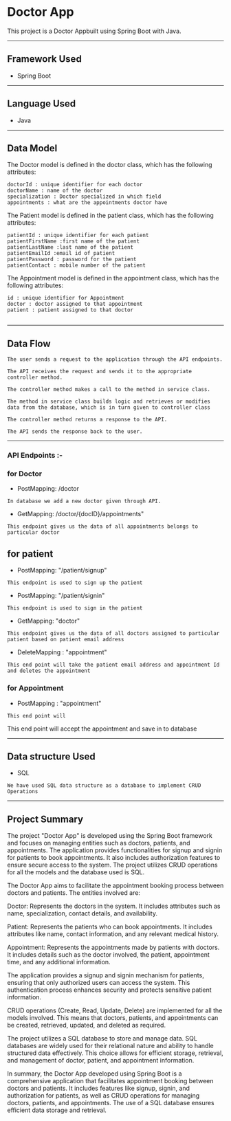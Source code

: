 # Doctor App # 


This project is a Doctor Appbuilt using Spring Boot with Java.

---

## Framework Used
* Spring Boot

---

## Language Used
* Java

---

## Data Model

The Doctor model is defined in the doctor class, which has the following attributes:
```
doctorId : unique identifier for each doctor
doctorName : name of the doctor
specialization : Doctor specialized in which field
appointments : what are the appointments doctor have 

```
The Patient model is defined in the patient class, which has the following attributes:
```
patientId : unique identifier for each patient
patientFirstName :first name of the patient
patientLastName :last name of the patient
patientEmailId :email id of patient
patientPassword : password for the patient 
patientContact : mobile number of the patient

```
The Appointment model is defined in the appointment class, which has the following attributes:
```
id : unique identifier for Appointment
doctor : doctor assigned to that appointment
patient : patient assigned to that doctor


```

---

## Data Flow

```
The user sends a request to the application through the API endpoints.
```


```
The API receives the request and sends it to the appropriate controller method.
```


```
The controller method makes a call to the method in service class.
```


```
The method in service class builds logic and retrieves or modifies data from the database, which is in turn given to controller class
```


```
The controller method returns a response to the API.
```


```
The API sends the response back to the user.
```

---



### API Endpoints :-

### for Doctor ###

* PostMapping: /doctor
```
In database we add a new doctor given through API.
```

* GetMapping: /doctor/{docID}/appointments"
```
This endpoint gives us the data of all appointments belongs to particular doctor
```

## for patient ##

* PostMapping: "/patient/signup"
```
This endpoint is used to sign up the patient
```
* PostMapping: "/patient/signin"
```
This endpoint is used to sign in the patient
```
* GetMapping: "doctor"
```
This endpoint gives us the data of all doctors assigned to particular patient based on patient email address
```

* DeleteMapping : "appointment"
```
This end point will take the patient email address and appointment Id and deletes the appointment
```
### for Appointment ###
* PostMapping : "appointment"
```
This end point will
```
This end point will accept the appointment and save in to database

---

## Data structure Used
* SQL
```
We have used SQL data structure as a database to implement CRUD Operations 
```
---

## Project Summary

The project "Doctor App" is developed using the Spring Boot framework and focuses on managing entities such as doctors, patients, and appointments. The application provides functionalities for signup and signin for patients to book appointments. It also includes authorization features to ensure secure access to the system. The project utilizes CRUD operations for all the models and the database used is SQL.

The Doctor App aims to facilitate the appointment booking process between doctors and patients. The entities involved are:

Doctor: Represents the doctors in the system. It includes attributes such as name, specialization, contact details, and availability.

Patient: Represents the patients who can book appointments. It includes attributes like name, contact information, and any relevant medical history.

Appointment: Represents the appointments made by patients with doctors. It includes details such as the doctor involved, the patient, appointment time, and any additional information.

The application provides a signup and signin mechanism for patients, ensuring that only authorized users can access the system. This authentication process enhances security and protects sensitive patient information.

CRUD operations (Create, Read, Update, Delete) are implemented for all the models involved. This means that doctors, patients, and appointments can be created, retrieved, updated, and deleted as required.

The project utilizes a SQL database to store and manage data. SQL databases are widely used for their relational nature and ability to handle structured data effectively. This choice allows for efficient storage, retrieval, and management of doctor, patient, and appointment information.

In summary, the Doctor App developed using Spring Boot is a comprehensive application that facilitates appointment booking between doctors and patients. It includes features like signup, signin, and authorization for patients, as well as CRUD operations for managing doctors, patients, and appointments. The use of a SQL database ensures efficient data storage and retrieval.